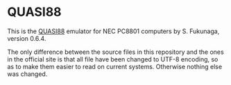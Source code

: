 # QUASI88

This is the [QUASI88]() emulator for NEC PC8801 computers by S. Fukunaga,
version 0.6.4.

The only difference between the source files in this repository and 
the ones in the official site is that all file have been changed to 
UTF-8 encoding, so as to make them easier to read on current systems. 
Otherwise nothing else was changed. 

